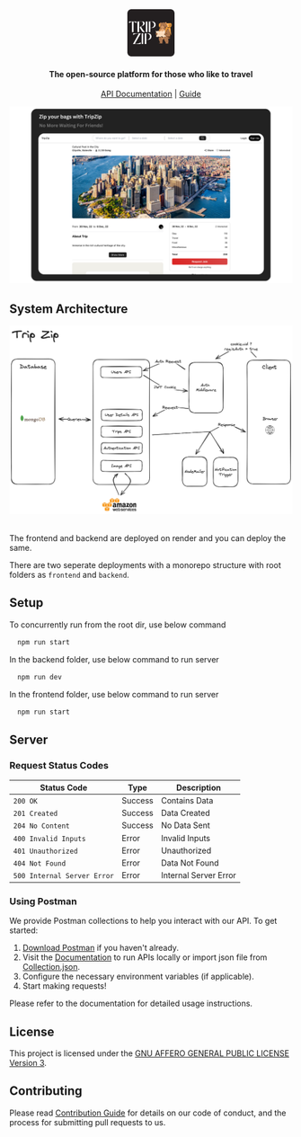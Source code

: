 <div align="center">

<img src="documentation/Logo.png" alt="Logo" style="height: 6em;">

#### The open-source platform for those who like to travel

[API Documentation](https://documenter.getpostman.com/view/16660574/2s9YR57axm) | [Guide](./SETUP_GUIDE.md)
</div>

<!-- <iframe width="560" height="315" src='https://dbdiagram.io/embed/650882a802bd1c4a5ecc62da'> </iframe> -->

![Trip Page](documentation/tripPage.png)


## System Architecture

<div align="center">
<img src="documentation/SystemArchitecture.png" alt="System Arch" style="height: 24em;">
</div>

</br>

The frontend and backend are deployed on render and you can deploy the same.

There are two seperate deployments with a monorepo structure with root folders as `frontend` and `backend`.

## Setup

To concurrently run from the root dir, use below command

```bash
  npm run start
```

In the backend folder, use below command to run server

```bash
  npm run dev
```

In the frontend folder, use below command to run server

```bash
  npm run start
```

## Server

### Request Status Codes

| Status Code              | Type          | Description             |
|--------------------------|---------------|-------------------------|
| `200 OK`                 | Success       | Contains Data           |
| `201 Created`            | Success       | Data Created            |
| `204 No Content`         | Success       | No Data Sent            |
| `400 Invalid Inputs`      | Error         | Invalid Inputs         |
| `401 Unauthorized`      | Error         | Unauthorized             |
| `404 Not Found`          | Error         | Data Not Found          |
| `500 Internal Server Error` | Error      | Internal Server Error   |

### Using Postman

We provide Postman collections to help you interact with our API. To get started:

1. [Download Postman](https://www.getpostman.com/downloads/) if you haven't already.
2. Visit the [Documentation](https://documenter.getpostman.com/view/16660574/2s9YR57axm) to run APIs locally or import json file from [Collection.json](/documentation/postman/postman-collection.json).
3. Configure the necessary environment variables (if applicable).
4. Start making requests!

<!-- 2. Import the relevant collection JSON file from the `documentation/postman` folder. -->
<!-- - [Collection 1](documentation/postman/Collection1.json)
- [Collection 2](documentation/postman/Collection2.json) -->

Please refer to the documentation for detailed usage instructions.

## License

This project is licensed under the [GNU AFFERO GENERAL PUBLIC LICENSE Version 3](LICENSE).

## Contributing

Please read [Contribution Guide](CONTRIBUTING.md) for details on our code of conduct, and the process for submitting pull requests to us.
